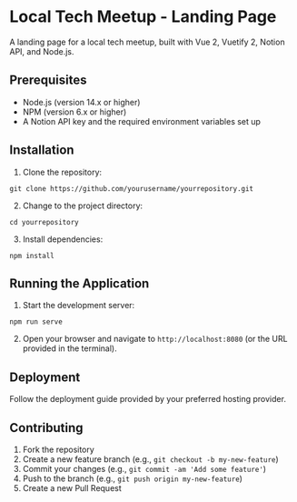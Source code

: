 # Local Tech Meetup - Landing Page

A landing page for a local tech meetup, built with Vue 2, Vuetify 2, Notion API, and Node.js.

## Prerequisites

- Node.js (version 14.x or higher)
- NPM (version 6.x or higher)
- A Notion API key and the required environment variables set up

## Installation

1. Clone the repository:

``` git clone https://github.com/yourusername/yourrepository.git ```

2. Change to the project directory:

``` cd yourrepository ```

3. Install dependencies:

``` npm install ```

## Running the Application

1. Start the development server:

``` npm run serve ```

2. Open your browser and navigate to `http://localhost:8080` (or the URL provided in the terminal).

## Deployment

Follow the deployment guide provided by your preferred hosting provider.

## Contributing

1. Fork the repository
2. Create a new feature branch (e.g., `git checkout -b my-new-feature`)
3. Commit your changes (e.g., `git commit -am 'Add some feature'`)
4. Push to the branch (e.g., `git push origin my-new-feature`)
5. Create a new Pull Request